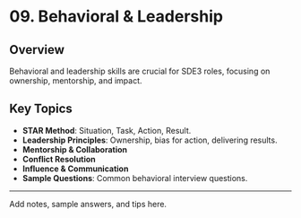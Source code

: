 # 09. Behavioral & Leadership

## Overview
Behavioral and leadership skills are crucial for SDE3 roles, focusing on ownership, mentorship, and impact.

## Key Topics
- **STAR Method**: Situation, Task, Action, Result.
- **Leadership Principles**: Ownership, bias for action, delivering results.
- **Mentorship & Collaboration**
- **Conflict Resolution**
- **Influence & Communication**
- **Sample Questions**: Common behavioral interview questions.

---
Add notes, sample answers, and tips here. 